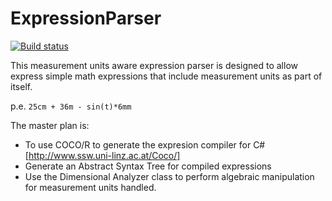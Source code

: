 # ExpressionParser

[![Build status](https://ci.appveyor.com/api/projects/status/sba8smc1b2bl6wax?svg=true)](https://ci.appveyor.com/project/jairov4/expressionparser)

This measurement units aware expression parser is designed to allow express simple math expressions that include measurement units as part of itself.

  p.e.   `25cm + 36m - sin(t)*6mm`

The master plan is:

- To use COCO/R to generate the expresion compiler for C# [http://www.ssw.uni-linz.ac.at/Coco/]
- Generate an Abstract Syntax Tree for compiled expressions
- Use the Dimensional Analyzer class to perform algebraic manipulation for measurement units handled.
